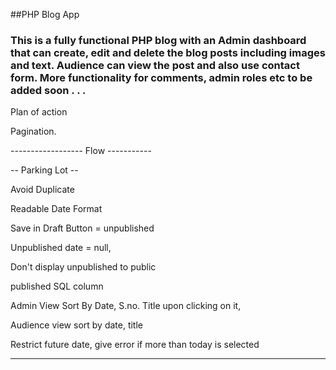 ##PHP Blog App

### This is a fully functional PHP blog with an Admin dashboard that can create, edit and delete the blog posts including images and text. Audience can view the post and also use contact form. More functionality for comments, admin roles etc to be added soon . . .

Plan of action

Pagination.

------------------ Flow -----------

-- Parking Lot --

Avoid Duplicate

Readable Date Format

Save in Draft Button = unpublished

Unpublished date = null,

Don't display unpublished to public

published SQL column

Admin View Sort By Date, S.no. Title upon clicking on it,

Audience view sort by date, title

Restrict future date, give error if more than today is selected

---
